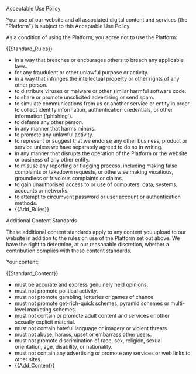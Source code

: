 Acceptable Use Policy

Your use of our website and all associated digital content and services (the "Platform") is subject to this Acceptable Use Policy.  

As a condition of using the Platform, you agree not to use the Platform:

{{Standard_Rules}}
* in a way that breaches or encourages others to breach any applicable laws.
* for any fraudulent or other unlawful purpose or activity.
* in a way that infringes the intellectual property or other rights of any other person.
* to distribute viruses or malware or other similar harmful software code.
* to share or promote unsolicited advertising or send spam.
* to simulate communications from us or another service or entity in order to collect identity information, authentication credentials, or other information ('phishing').
* to defame any other person.
* in any manner that harms minors.
* to promote any unlawful activity.
* to represent or suggest that we endorse any other business, product or service unless we have separately agreed to do so in writing.
* in any manner that disrupts the operation of the Platform or the website or business of any other entity.
* to misuse any reporting or flagging process, including making false complaints or takedown requests, or otherwise making vexatious, groundless or frivolous complaints or claims.
* to gain unauthorised access to or use of computers, data, systems, accounts or networks.
* to attempt to circumvent password or user account or authentication methods.
* {{Add_Rules}}

Additional Content Standards

These additional content standards apply to any content you upload to our website in addition to the rules on use of the Platform set out above.  We have the right to determine, at our reasonable discretion, whether a contribution complies with these content standards.

Your content:

{{Standard_Content}}
* must be accurate and express genuinely held opinions. 
* must not promote political activity.
* must not promote gambling, lotteries or games of chance.
* must not promote get-rich-quick schemes, pyramid schemes or multi-level marketing schemes.
* must not contain or promote adult content and services or other sexually explicit material.
* must not contain hateful language or imagery or violent threats.
* must not abuse, harass, upset or embarrass other users. 
* must not promote discrimination of race, sex, religion, sexual orientation, age, disability, or nationality. 
* must not contain any advertising or promote any services or web links to other sites.
* {{Add_Content}}


